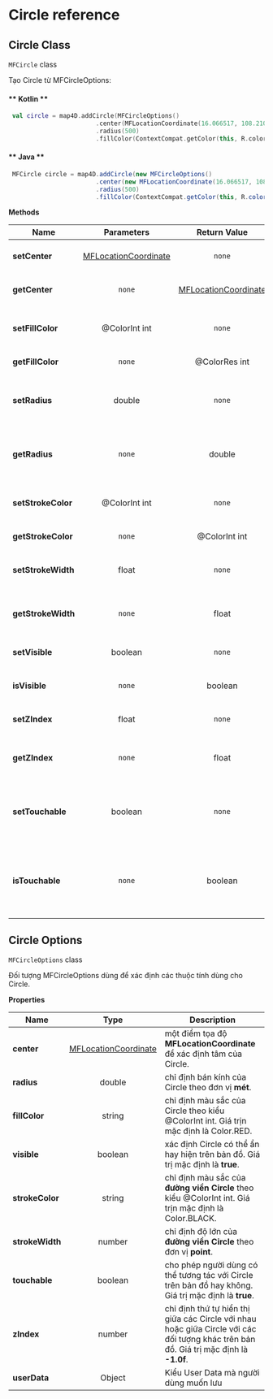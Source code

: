 # Circle reference

## Circle Class

`MFCircle` class


Tạo Circle từ  MFCircleOptions:

<!-- tabs:start -->
#### ** Kotlin **
```kotlin
 val circle = map4D.addCircle(MFCircleOptions()
                        .center(MFLocationCoordinate(16.066517, 108.210354))
                        .radius(500)
                        .fillColor(ContextCompat.getColor(this, R.color.redWithAlphaThirtyPercent)))
```
#### ** Java **
```java
 MFCircle circle = map4D.addCircle(new MFCircleOptions()
                        .center(new MFLocationCoordinate(16.066517, 108.210354))
                        .radius(500)
                        .fillColor(ContextCompat.getColor(this, R.color.redWithAlphaThirtyPercent)));
```
<!-- tabs:end -->

**Methods**

| Name                         | Parameters                              | Return Value | Description                                                                            |
|------------------------------|:---------------------------------------:|:------------:|----------------------------------------------------------------------------------------|
| **setCenter**                | [MFLocationCoordinate](/reference/coordinates?id=MFLocationCoordinate)| `none`   | Set tạo độ tâm cho circle                                    |
| **getCenter**                | `none` |  [MFLocationCoordinate](/reference/coordinates?id=MFLocationCoordinate) | Get tọa độ tâm của circle                                    |
| **setFillColor**             | @ColorInt int                           | `none`       | Set màu cho circle kiểu ColorInt.                                                      |
| **getFillColor**             | `none`                                  | @ColorRes int| Get màu của circle                                                                     |
| **setRadius**                | double                                  | `none`       | Set bán kính cho circle theo đơn vị là mét                                             |
| **getRadius**                | `none`                                  | double       | Get bán kính của circle theo đơn vị là mét                                             |
| **setStrokeColor**           | @ColorInt int                           | `none`       | Set màu cho circle theo kiểu ColorInt                                                  |
| **getStrokeColor**           | `none`                                  | @ColorInt int| Get màu của circle                                                                     |
| **setStrokeWidth**           | float                                   | `none`       | Set độ rộng cho đường viền của circle                                                  |
| **getStrokeWidth**           | `none`                                  | float        | Get độ rộng cho đường viền của circle                                                  |
| **setVisible**               | boolean                                 | `none`       | Ẩn/hiện circle trên map                                                                |
| **isVisible**                | `none`                                  | boolean      | Get trạng thái ẩn/hiện của circle                                                      |
| **setZIndex**                | float                                   | `none`       | Set giá trị zIndex cho circle                                                          |
| **getZIndex**                | `none`                                  | float        | Get giá trị zIndex hiện tại của circle                                                 |
| **setTouchable**             | boolean                                 | `none`       | Cho phép có thể tương tác với circle trên bản đồ hay không                             |
| **isTouchable**              | `none`                                  | boolean      | Kiểm tra xem có thể tương tác được với circle trên bản đồ hay không                    |


## Circle Options

`MFCircleOptions` class

Đối tượng MFCircleOptions dùng để xác định các thuộc tính dùng cho Circle.

**Properties**

| Name                       | Type                | Description                                                                                                                                                           |
|----------------------------|:-------------------:|-----------------------------------------------------------------------------------------------------------------------------------------------------------------------|
| **center**                 |[MFLocationCoordinate](/reference/coordinates?id=MFLocationCoordinate)| một điểm tọa độ **MFLocationCoordinate** để xác định tâm của Circle.                                                              |
| **radius**                 | double              | chỉ định bán kính của Circle theo đơn vị **mét**.                                                                                                                     |
| **fillColor**              | string              | chỉ định màu sắc của Circle theo kiểu @ColorInt int. Giá trịn mặc định là Color.RED.                                                                                       |
| **visible**                | boolean             | xác định Circle có thể ẩn hay hiện trên bản đồ. Giá trị mặc định là **true**.                                                                                         |
| **strokeColor**            | string              | chỉ định màu sắc của **đường viền Circle** theo kiểu @ColorInt int. Giá trịn mặc định là Color.BLACK.                                                                      |
| **strokeWidth**            | number              | chỉ định độ lớn của **đường viền Circle** theo đơn vị **point**.                                                                                                      |
| **touchable**              | boolean             | cho phép người dùng có thể tương tác với Circle trên bản đồ hay không. Giá trị mặc định là **true**.                                                                 |
| **zIndex**                 | number              | chỉ định thứ tự  hiển thị giữa các Circle với nhau hoặc giữa Circle với các đối tượng khác trên bản đồ. Giá trị mặc định là **-1.0f**.                                    |
| **userData**               | Object              | Kiểu User Data mà người dùng muốn lưu                                                                                                                                 |
